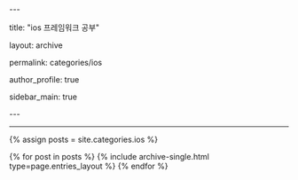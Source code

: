 \---



title: "ios 프레임워크 공부"



layout: archive



permalink: categories/ios



author_profile: true



sidebar_main: true



\---







<!-- 공백이 포함되어 있는 카테고리 이름의 경우 site.categories.['a b c'] 이런식으로! -->







***







{% assign posts = site.categories.ios %}



{% for post in posts %} {% include archive-single.html type=page.entries_layout %} {% endfor %}
